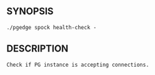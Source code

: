 
## SYNOPSIS
    ./pgedge spock health-check -

## DESCRIPTION
    Check if PG instance is accepting connections.
